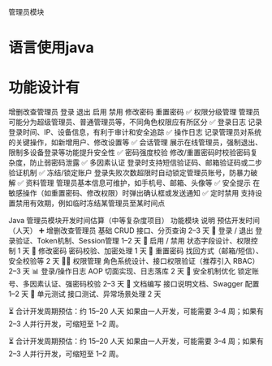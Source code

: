 



管理员模块  


# 语言使用java

# 功能设计有 

增删改查管理员
登录 退出
启用 禁用
修改密码
重置密码
✅ 权限分级管理	管理员可能分为超级管理员、普通管理员等，不同角色权限应有所区分
✅ 登录日志	记录登录时间、IP、设备信息，有利于审计和安全追踪
✅ 操作日志	记录管理员对系统的关键操作，如新增用户、修改设置等
✅ 会话管理	展示在线管理员，强制退出、限制多设备登录等功能提升安全性
✅ 密码强度校验	修改/重置密码时校验密码复杂度，防止弱密码泄露
✅ 多因素认证	登录时支持短信验证码、邮箱验证码或二步验证机制
✅ 冻结/锁定账户	登录失败次数超限时自动锁定管理员账号，防暴力破解
✅ 资料管理	管理员基本信息可维护，如手机号、邮箱、头像等
✅ 安全提示	在敏感操作（如重置密码、修改权限）时弹出确认框或发送通知
✅ 定时禁用	支持设置禁用有效期，例如临时冻结某管理员至某时间点





Java 管理员模块开发时间估算（中等复杂度项目）
功能模块	说明	预估开发时间（人天）
➕ 增删改查管理员	基础 CRUD 接口、分页查询	2–3 天
🔐 登录 / 退出	登录验证、Token机制、Session管理	1–2 天
🔄 启用 / 禁用	状态字段设计、权限控制	1 天
🔑 修改密码	密码校验、加密处理	1 天
🔁 重置密码	找回方式（邮箱/短信）、安全校验等	2 天
🧑‍⚖️ 权限管理	角色系统设计、接口权限验证（推荐引入 RBAC）	2–3 天
📊 登录/操作日志	AOP 切面实现、日志落库	2 天
🧰 安全机制优化	锁定账号、多因素认证、强密码校验	2–3 天
🧾 文档编写	接口说明文档、Swagger 配置	1–2 天
🧪 单元测试	接口测试、异常场景处理	2 天



⏳ 合计开发周期预估：约 15–20 人天
如果由一人开发，可能需要 3–4 周；如果有 2–3 人并行开发，可缩短至 1–2 周。



⏳ 合计开发周期预估：约 15–20 人天
如果由一人开发，可能需要 3–4 周；如果有 2–3 人并行开发，可缩短至 1–2 周。





